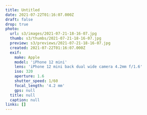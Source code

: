 ```yaml
---
title: Untitled
date: 2021-07-22T01:16:07.000Z
draft: false
drop: true
photo:
  url: s3/images/2021-07-21-18-16-07.jpg
  thumb: s3/thumbs/2021-07-21-18-16-07.jpg
  preview: s3/previews/2021-07-21-18-16-07.jpg
  created: 2021-07-22T01:16:07.000Z
  exif:
    make: Apple
    model: 'iPhone 12 mini'
    lens: 'iPhone 12 mini back dual wide camera 4.2mm f/1.6'
    iso: 320
    aperture: 1.6
    shutter_speed: 1/60
    focal_length: '4.2 mm'
    gps: null
  title: null
  caption: null
links: []
---
```

